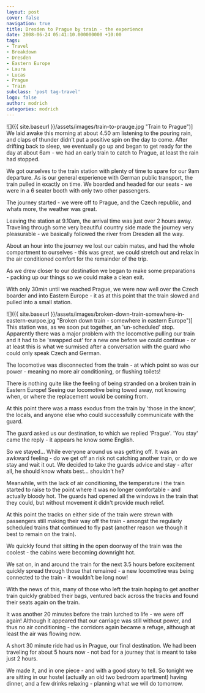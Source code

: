 ```yaml
---
layout: post
cover: false
navigation: true
title: Dresden to Prague by train - the experience
date: 2008-06-24 05:41:10.000000000 +10:00
tags: 
- Travel
- Breakdown
- Dresden
- Eastern Europe
- Laura
- Lucas
- Prague
- Train
subclass: 'post tag-travel'
logo: false
author: modrich
categories: modrich
---
```

![]({{ site.baseurl }}/assets/images/train-to-prauge.jpg "Train to Prague")]
We laid awake this morning at about 4.50 am listening to the pouring rain, and claps of thunder didn't put a positive spin on the day to come. After drifting back to sleep, we eventually go up and began to get ready for the day at about 6am - we had an early train to catch to Prague, at least the rain had stopped.

We got ourselves to the train station with plenty of time to spare for our 9am departure. As is our general experience with German public transport, the train pulled in exactly on time. We boarded and headed for our seats - we were in a 6 seater booth with only two other passengers.

The journey started - we were off to Prague, and the Czech republic, and whats more, the weather was great.

Leaving the station at 9.10am, the arrival time was just over 2 hours away. Traveling through some very beautiful country side made the journey very pleasurable - we basically followed the river from Dresden all the way.

About an hour into the journey we lost our cabin mates, and had the whole compartment to ourselves - this was great, we could stretch out and relax in the air conditioned comfort for the remainder of the trip.

As we drew closer to our destination we began to make some preparations - packing up our things so we could make a clean exit.

With only 30min until we reached Prague, we were now well over the Czech boarder and into Eastern Europe - it as at this point that the train slowed and pulled into a small station.

![]({{ site.baseurl }}/assets/images/broken-down-train-somewhere-in-eastern-eurpoe.jpg "Broken down train - somewhere in eastern Europe")]
This station was, as we soon put together, an 'un-scheduled' stop. Apparently there was a major problem with the locomotive pulling our train and it had to be 'swapped out' for a new one before we could continue - or at least this is what we surmised after a conversation with the guard who could only speak Czech and German.

The locomotive was disconnected from the train - at which point so was our power - meaning no more air conditioning, or flushing toilets!

There is nothing quite like the feeling of being stranded on a broken train in Eastern Europe! Seeing our locomotive being towed away, not knowing when, or where the replacement would be coming from.

At this point there was a mass exodus from the train by 'those in the know', the locals, and anyone else who could successfully communicate with the guard.

The guard asked us our destination, to which we replied 'Prague'. 'You stay' came the reply - it appears he know some English.

So we stayed... While everyone around us was getting off. It was an awkward feeling - do we get off an risk not catching another train, or do we stay and wait it out. We decided to take the guards advice and stay - after all, he should know whats best... shouldn't he?

Meanwhile, with the lack of air conditioning, the temperature i the train started to raise to the point where it was no longer comfortable - and actually bloody hot. The guards had opened all the windows in the train that they could, but without movement it didn't provide much relief.

At this point the tracks on either side of the train were strewn with passengers still making their way off the train - amongst the regularly scheduled trains that continued to fly past (another reason we though it best to remain on the train).

We quickly found that sitting in the open doorway of the train was the coolest - the cabins were becoming downright hot.

We sat on, in and around the train for the next 3.5 hours before excitement quickly spread through those that remained - a new locomotive was being connected to the train - it wouldn't be long now!

With the news of this, many of those who left the train hoping to get another train quickly grabbed their bags, ventured back across the tracks and found their seats again on the train.

It was another 20 minutes before the train lurched to life - we were off again! Although it appeared that our carriage was still without power, and thus no air conditioning - the corridors again became a refuge, although at least the air was flowing now.

A short 30 minute ride had us in Prague, our final destination. We had been traveling for about 5 hours now - not bad for a journey that is meant to take just 2 hours.

We made it, and in one piece - and with a good story to tell. So tonight we are sitting in our hostel (actually an old two bedroom apartment) having dinner, and a few drinks relaxing - planning what we will do tomorrow.

